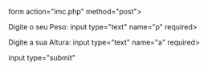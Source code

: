 form action="imc.php" method="post">


Digite o seu Peso: input type="text" name="p" required><br>


Digite a sua Altura: input type="text" name="a" required><br>


input type="submit"


</form>